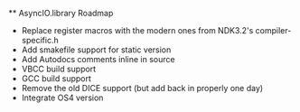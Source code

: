 ** AsyncIO.library Roadmap

- Replace register macros with the modern ones from NDK3.2's compiler-specific.h
- Add smakefile support for static version
- Add Autodocs comments inline in source
- VBCC build support
- GCC build support
- Remove the old DICE support (but add back in properly one day)
- Integrate OS4 version
